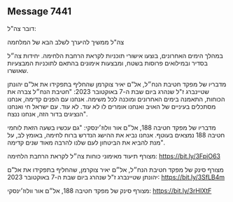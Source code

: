 ## Message 7441

דובר צה"ל:

צה"ל ממשיך להיערך לשלב הבא של המלחמה

במהלך הימים האחרונים, בוצעו אישורי תוכניות לקראת הרחבת הלחימה. יחידות צה״ל בסדיר ובמילואים פרוסות בשטח, ומבצעות אימונים בהתאם לתוכניות המבצעיות שאושרו. 

מדבריו של מפקד חטיבת הנח״ל, אל"ם יאיר צוקרמן שהחליף בתפקידו את אל"ם יהונתן שטיינברג ז"ל שנהרג ביום שבת ה-7 באוקטובר 2023: "חטיבת הנח״ל צברה את הכוחות, התאמנה בימים האחרונים ומוכנה לכל משימה. אנחנו עם הפנים קדימה, אנחנו מסתכלים בעיניים של האויב ואנחנו אומרים לו לא עוד. לא עוד. עם ישראל חי ואנחנו הנציגים בדור הזה, אנחנו ננצח".

מדבריו של מפקד חטיבה 188, אל״ם אור וולוז׳ינסקי: "גם עכשיו בשעה הזאת לוחמי חטיבה 188 נמצאים בעוטף. אנחנו נביא את ההישג הנדרש ברוח לחימה, באומץ לב, על מנת להביא את הביטחון לעם שלנו להרבה מאוד שנים קדימה".

מצורף תיעוד מאימוני כוחות צה״ל לקראת הרחבת הלחימה: https://bit.ly/3FpiO63

מצורף סינק של מפקד חטיבת הנח״ל, אל״ם יאיר צוקרמן, שהחליף בתפקידו את אל"ם יהונתן שטיינברג ז"ל שנהרג ביום שבת ה-7 באוקטובר 2023: https://bit.ly/3SfLB4m

מצורף סינק של מפקד חטיבה 188, אל״ם אור וולוז׳ינסקי: https://bit.ly/3rHIXtF

